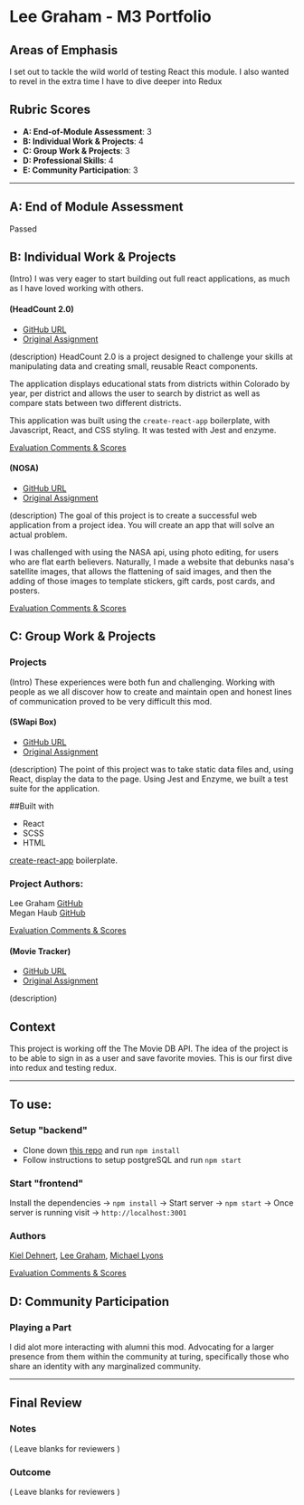 
# Lee Graham - M3 Portfolio

## Areas of Emphasis

I set out to tackle the wild world of testing React this module.
I also wanted to revel in the extra time I have to dive deeper into Redux

## Rubric Scores

* **A: End-of-Module Assessment**: 3
* **B: Individual Work & Projects**: 4
* **C: Group Work & Projects**: 3
* **D: Professional Skills**: 4
* **E: Community Participation**: 3

-----------------------

## A: End of Module Assessment

Passed


## B: Individual Work & Projects

(Intro)
I was very eager to start building out full react applications, as much as I have loved working with others. 

#### (HeadCount 2.0)

* [GitHub URL](https://github.com/TwirlingGoddess/headcount2.2)
* [Original Assignment](https://github.com/turingschool-examples/headcount2.0)

(description)
HeadCount 2.0 is a project designed to challenge your skills at manipulating data and creating small, reusable React components.  

The application displays educational stats from districts within Colorado by year, per district and allows the user to search by district as well as compare stats between two different districts.

This application was built using the `create-react-app` boilerplate, with Javascript, React, and CSS styling. It was tested with Jest and enzyme.

[Evaluation Comments & Scores](https://github.com/turingschool/front-end-submissions-public/blob/master/1804/mod-3/headcount/leelee/scores.md)

#### (NOSA)

* [GitHub URL](https://github.com/TwirlingGoddess/NOSA)
* [Original Assignment](http://frontend.turing.io/projects/self-directed-project.html)

(description)
The goal of this project is to create a successful web application from a project idea. You will create an app that will solve an actual problem.

I was challenged with using the NASA api, using photo editing, for users who are flat earth believers.
Naturally, I made a website that debunks nasa's satellite images, that allows the flattening of said images, and then the adding of those images to template stickers, gift cards, post cards, and posters.

[Evaluation Comments & Scores](https://github.com/turingschool/front-end-submissions-public/blob/master/1804/mod-3/personal-projects/leelee/scores.md)

## C: Group Work & Projects

### Projects

(Intro)
These experiences were both fun and challenging.  Working with people as we all discover how to create and maintain
open and honest lines of communication proved to be very difficult this mod. 

#### (SWapi Box)

* [GitHub URL](https://github.com/TwirlingGoddess/Swapi-Box)
* [Original Assignment](http://frontend.turing.io/projects/swapi-box.html)

(description)
The point of this project was to take static data files and, using React, display the data to the page. Using Jest and Enzyme, we built a test suite for the application.

##Built with
* React
* SCSS
* HTML

[create-react-app](https://github.com/facebookincubator/create-react-app) boilerplate.

### Project Authors:

Lee Graham [GitHub](https://github.com/TwirlingGoddess)  
Megan Haub [GitHub](https://github.com/Haub)

[Evaluation Comments & Scores](https://github.com/turingschool/front-end-submissions-public/blob/master/1804/mod-3/swapi-box/megan-leelee/scores.md)

#### (Movie Tracker)

* [GitHub URL](https://github.com/TwirlingGoddess/movie-tracker-ml-kd-lg)
* [Original Assignment](https://github.com/turingschool-examples/movie-tracker)

(description)
## Context

This project is working off the The Movie DB API. The idea of the project is to be able to sign in as a user and save favorite movies. This is our first dive into redux and testing redux.

***

## To use:

### Setup "backend" 

* Clone down [this repo](https://github.com/turingschool-examples/movie-tracker) and run `npm install`
* Follow instructions to setup postgreSQL and run `npm start`

### Start "frontend"

Install the dependencies -> `npm install` -> Start server -> `npm start` -> Once server is running visit -> `http://localhost:3001`

### Authors
[Kiel Dehnert](https://github.com/kielzor), 
[Lee Graham](https://github.com/TwirlingGoddess), 
[Michael Lyons](https://github.com/michaelyons)

[Evaluation Comments & Scores](https://github.com/turingschool/front-end-submissions-public/blob/master/1804/mod-3/movie-tracker/lee-kiel-michael/scores.md)

## D: Community Participation

### Playing a Part

I did alot more interacting with alumni this mod.  Advocating for a larger presence from them within the community 
at turing, specifically those who share an identity with any marginalized community.

------------------

## Final Review

### Notes

( Leave blanks for reviewers )

### Outcome

( Leave blanks for reviewers )
